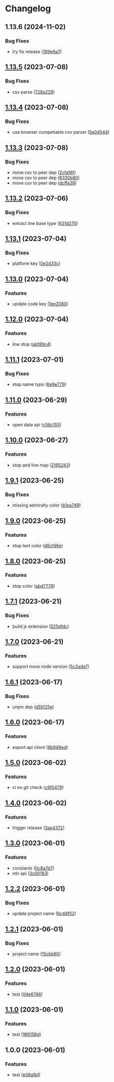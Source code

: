# Changelog

## 1.13.6 (2024-11-02)


### Bug Fixes

* try fix release ([189e9a7](https://github.com/MTR-Today/mtr-kit/commit/189e9a772b12262fd0bb4f93e77dee8de7d6dfb9))

## [1.13.5](https://github.com/MTR-Today/mtr-kit/compare/v1.13.4...v1.13.5) (2023-07-08)


### Bug Fixes

* csv parse ([728a229](https://github.com/MTR-Today/mtr-kit/commit/728a2296b0935ec57db9623dd4c0bc784c7e7358))

## [1.13.4](https://github.com/MTR-Today/mtr-kit/compare/v1.13.3...v1.13.4) (2023-07-08)


### Bug Fixes

* use browser competiable csv parser ([5e04544](https://github.com/MTR-Today/mtr-kit/commit/5e045448a3368d17e8b566ff0ae28995e0dde237))

## [1.13.3](https://github.com/MTR-Today/mtr-kit/compare/v1.13.2...v1.13.3) (2023-07-08)


### Bug Fixes

* move csv to peer dep ([2cfaf6f](https://github.com/MTR-Today/mtr-kit/commit/2cfaf6ffdb579b11dd2f6b2b005257779a1aac4e))
* move csv to peer dep ([8330b80](https://github.com/MTR-Today/mtr-kit/commit/8330b80611a61d4d6c8da1491cf2e68b8068d3a1))
* move csv to peer dep ([dcffa39](https://github.com/MTR-Today/mtr-kit/commit/dcffa397ab663c27e033df680801d755ca028868))

## [1.13.2](https://github.com/MTR-Today/mtr-kit/compare/v1.13.1...v1.13.2) (2023-07-06)


### Bug Fixes

* extract line base type ([631d275](https://github.com/MTR-Today/mtr-kit/commit/631d2756dd081c335e58fc2492dcda34591eb9f9))

## [1.13.1](https://github.com/MTR-Today/mtr-kit/compare/v1.13.0...v1.13.1) (2023-07-04)


### Bug Fixes

* platform key ([0e2d33c](https://github.com/MTR-Today/mtr-kit/commit/0e2d33c025af22950cc638ee8a85a7cb1c2a9243))

## [1.13.0](https://github.com/MTR-Today/mtr-kit/compare/v1.12.0...v1.13.0) (2023-07-04)


### Features

* update code key ([1ee2080](https://github.com/MTR-Today/mtr-kit/commit/1ee2080d3b5c46e0d5e2fba3f651fdf8f5dd97d5))

## [1.12.0](https://github.com/MTR-Today/mtr-kit/compare/v1.11.1...v1.12.0) (2023-07-04)


### Features

* line stop ([abf89c4](https://github.com/MTR-Today/mtr-kit/commit/abf89c4cedcefb338a026342fddc484d82fc990d))

## [1.11.1](https://github.com/MTR-Today/mtr-kit/compare/v1.11.0...v1.11.1) (2023-07-01)


### Bug Fixes

* stop name typo ([6e9e779](https://github.com/MTR-Today/mtr-kit/commit/6e9e779e553942548d0e41e9d951bdaaa382997a))

## [1.11.0](https://github.com/MTR-Today/mtr-kit/compare/v1.10.0...v1.11.0) (2023-06-29)


### Features

* open data api ([c56c155](https://github.com/MTR-Today/mtr-kit/commit/c56c155646fa4035af045fe40602396ad5c0a696))

## [1.10.0](https://github.com/MTR-Today/mtr-kit/compare/v1.9.1...v1.10.0) (2023-06-27)


### Features

* stop and line map ([2165243](https://github.com/MTR-Today/mtr-kit/commit/216524305c49cfd20074221892a23343ad5ad94e))

## [1.9.1](https://github.com/MTR-Today/mtr-kit/compare/v1.9.0...v1.9.1) (2023-06-25)


### Bug Fixes

* missing admiralty color ([b1ea749](https://github.com/MTR-Today/mtr-kit/commit/b1ea7492f4a915ff9f0c7c6618bc77ea56588984))

## [1.9.0](https://github.com/MTR-Today/mtr-kit/compare/v1.8.0...v1.9.0) (2023-06-25)


### Features

* stop text color ([d6cfd6e](https://github.com/MTR-Today/mtr-kit/commit/d6cfd6ef803c46984e00cee1a465fc0ba4413f72))

## [1.8.0](https://github.com/MTR-Today/mtr-kit/compare/v1.7.1...v1.8.0) (2023-06-25)


### Features

* stop color ([abd7778](https://github.com/MTR-Today/mtr-kit/commit/abd777851d704f0379e1bd7a2cdf70e0dc6c0bd5))

## [1.7.1](https://github.com/mtr-today/mtr-kit/compare/v1.7.0...v1.7.1) (2023-06-21)


### Bug Fixes

* build js extension ([525dfdc](https://github.com/mtr-today/mtr-kit/commit/525dfdc282ae0413970c1badee6811756d8b06fd))

## [1.7.0](https://github.com/mtr-today/mtr-kit/compare/v1.6.1...v1.7.0) (2023-06-21)


### Features

* support more node version ([5c2ade7](https://github.com/mtr-today/mtr-kit/commit/5c2ade77aa6ce9a3ea3b9f24072ef3f32807c4fd))

## [1.6.1](https://github.com/mtr-today/mtr-kit/compare/v1.6.0...v1.6.1) (2023-06-17)


### Bug Fixes

* unpin dep ([d55f25e](https://github.com/mtr-today/mtr-kit/commit/d55f25e33753c534a88ce276ca66a0fa71fc4d50))

## [1.6.0](https://github.com/mtr-today/mtr-kit/compare/v1.5.0...v1.6.0) (2023-06-17)


### Features

* export api client ([8b949ed](https://github.com/mtr-today/mtr-kit/commit/8b949ed7d659dde309681b9f87811be0e0f87d97))

## [1.5.0](https://github.com/mtr-today/mtr-kit/compare/v1.4.0...v1.5.0) (2023-06-02)


### Features

* ci no git check ([c8f0479](https://github.com/mtr-today/mtr-kit/commit/c8f0479dadce4776a7c57813aa480e579577f27a))

## [1.4.0](https://github.com/mtr-today/mtr-kit/compare/v1.3.0...v1.4.0) (2023-06-02)


### Features

* trigger release ([3ae4372](https://github.com/mtr-today/mtr-kit/commit/3ae4372eeb7118069939cff9c8564eae8aff653c))

## [1.3.0](https://github.com/mtr-today/mtr-kit/compare/v1.2.2...v1.3.0) (2023-06-01)


### Features

* constants ([0c8a7d7](https://github.com/mtr-today/mtr-kit/commit/0c8a7d71a7b943226f467774c880b3c3829f6698))
* mtr api ([3c00183](https://github.com/mtr-today/mtr-kit/commit/3c00183289eaeddbeb5c9e6bca22647229f6f0ec))

## [1.2.2](https://github.com/mtr-today/mtr-kit/compare/v1.2.1...v1.2.2) (2023-06-01)


### Bug Fixes

* update project name ([6c48f52](https://github.com/mtr-today/mtr-kit/commit/6c48f52a8f5091b4d0a42a139d3df4553ae40df9))

## [1.2.1](https://github.com/mtr-today/mtr-sdk/compare/v1.2.0...v1.2.1) (2023-06-01)


### Bug Fixes

* project name ([15cbb65](https://github.com/mtr-today/mtr-sdk/commit/15cbb6546294cd123e0effb86dff0c78a5df7858))

## [1.2.0](https://github.com/mtr-today/mtr-sdk/compare/v1.1.0...v1.2.0) (2023-06-01)


### Features

* test ([04e6746](https://github.com/mtr-today/mtr-sdk/commit/04e6746f5f6ec24e4d7c9b7033981f96e44e6637))

## [1.1.0](https://github.com/mtr-today/mtr-sdk/compare/v1.0.0...v1.1.0) (2023-06-01)


### Features

* test ([166158d](https://github.com/mtr-today/mtr-sdk/commit/166158d98f1f9e9e09912acbb2f1d7c55999038a))

## 1.0.0 (2023-06-01)


### Features

* test ([e08a1b1](https://github.com/mtr-today/mtr-sdk/commit/e08a1b1bc6eb73d3962e8ab3ce7cd99e19cd5e7a))
